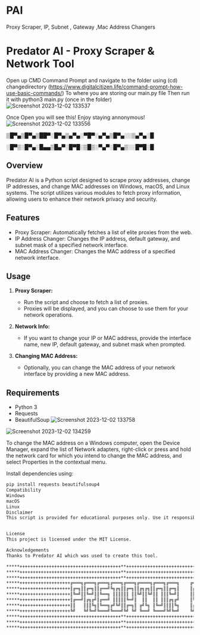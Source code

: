 
# PAI
Proxy Scraper, IP, Subnet , Gateway ,Mac Address Changers
# Predator AI - Proxy Scraper & Network Tool

Open up CMD Command Prompt and navigate to the folder using (cd) changedirectory (https://www.digitalcitizen.life/command-prompt-how-use-basic-commands/) 
To where you are storing our main.py file
Then run it with python3 main.py (once in the folder)
![Screenshot 2023-12-02 133537](https://github.com/originalbinaryhustler/PAI/assets/118463945/d7dcdaff-8910-42b5-9514-cd55b9e6bca8)

Once Open you will see this!
Enjoy staying annonymous!
![Screenshot 2023-12-02 133556](https://github.com/originalbinaryhustler/PAI/assets/118463945/326ac03b-81b4-40ba-b75f-5249ec88749e)


 ▒█▀▄▒█▀▄▒██▀░█▀▄▒▄▀▄░▀█▀░▄▀▄▒█▀▄░░▒▄▀▄░█
 
 ░█▀▒░█▀▄░█▄▄▒█▄▀░█▀█░▒█▒░▀▄▀░█▀▄▒░░█▀█░█

## Overview

Predator AI is a Python script designed to scrape proxy addresses, change IP addresses, and change MAC addresses on Windows, macOS, and Linux systems. The script utilizes various modules to fetch proxy information, allowing users to enhance their network privacy and security.

## Features

- Proxy Scraper: Automatically fetches a list of elite proxies from the web.
- IP Address Changer: Changes the IP address, default gateway, and subnet mask of a specified network interface.
- MAC Address Changer: Changes the MAC address of a specified network interface.

## Usage

1. **Proxy Scraper:**
    - Run the script and choose to fetch a list of proxies.
    - Proxies will be displayed, and you can choose to use them for your network operations.

2. **Network Info:**
    - If you want to change your IP or MAC address, provide the interface name, new IP, default gateway, and subnet mask when prompted.

3. **Changing MAC Address:**
    - Optionally, you can change the MAC address of your network interface by providing a new MAC address.

## Requirements

- Python 3
- Requests
- BeautifulSoup
![Screenshot 2023-12-02 133758](https://github.com/originalbinaryhustler/PAI/assets/118463945/a02f8762-ed9f-400a-a34a-79d9dd90202e)

![Screenshot 2023-12-02 134259](https://github.com/originalbinaryhustler/PAI/assets/118463945/c2c4937c-3c1c-4754-8197-687e7a83316b)

To change the MAC address on a Windows computer, open the Device Manager, expand the list of Network adapters, right-click or press and hold the network card for which you intend to change the MAC address, and select Properties in the contextual menu.

Install dependencies using:

```bash
pip install requests beautifulsoup4
Compatibility
Windows
macOS
Linux
Disclaimer
This script is provided for educational purposes only. Use it responsibly and respect the terms of service of the networks you operate on.


License
This project is licensed under the MIT License.

Acknowledgements
Thanks to Predator AI which was used to create this tool.

*****++++++++++++++++++++++++++++++++++++++**++++++++++++++++++++++++++++=+++++++++++===++++++==+===
*****++++++++++++++++++++++++++++++++++++++**++++++++++++++++++++++++++++=+++++++++++===++++++==+===
*****++++++++++++++++++++++++++++++++++++++**++++++++++++++++++++++++++++=+++++++++++===++++++==+===
*****+++++++++++++++++++╔═══╗╔═══╗╔═══╗╔═══╗╔═══╗╔════╗╔═══╗╔═══╗    ╔═══╗╔══╗+++++++===++++++==+===
*****+++++++++++++++++++║╔═╗║║╔═╗║║╔══╝╚╗╔╗║║╔═╗║║╔╗╔╗║║╔═╗║║╔═╗║    ║╔═╗║╚╣╠╝+++++++===++++++==+===
*****+++++++++++++++++++║╚═╝║║╚═╝║║╚══╗ ║║║║║║ ║║╚╝║║╚╝║║ ║║║╚═╝║    ║║ ║║ ║║ +++++++===++++++==+===
*****+++++++++++++++++++║╔══╝║╔╗╔╝║╔══╝ ║║║║║╚═╝║  ║║  ║║ ║║║╔╗╔╝    ║╚═╝║ ║║ +++++++===++++++==+===
*****+++++++++++++++++++║║   ║║║╚╗║╚══╗╔╝╚╝║║╔═╗║ ╔╝╚╗ ║╚═╝║║║║╚╗    ║╔═╗║╔╣╠╗+++++++===++++++==+===
*****+++++++++++++++++++╚╝   ╚╝╚═╝╚═══╝╚═══╝╚╝ ╚╝ ╚══╝ ╚═══╝╚╝╚═╝    ╚╝ ╚╝╚══╝+++++++===++++++==+===
*****++++++++++++++++++++++++++++++++++++++**++++++++++++++++++++++++++++=+++++++++++===++++++==+===
*****++++++++++++++++++++++++++++++++++++++**++++++++++++++++++++++++++++=+++++++++++===++++++==+===
*****++++++++++++++++++++++++++++++++++++++**++++++++++++++++++++++++++++=+++++++++++===++++++==+===
